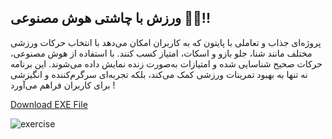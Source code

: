 
## ورزش با چاشتی هوش مصنوعی 💪😮!!

پروژه‌ای جذاب و تعاملی با پایتون که به کاربران امکان می‌دهد با انتخاب حرکات ورزشی مختلف مانند شنا، جلو بازو و اسکات، امتیاز کسب کنند. با استفاده از هوش مصنوعی، حرکات صحیح شناسایی شده و امتیازات به‌صورت زنده نمایش داده می‌شوند. این برنامه نه تنها به بهبود تمرینات ورزشی کمک می‌کند، بلکه تجربه‌ای سرگرم‌کننده و انگیزشی برای کاربران فراهم می‌آورد !

<a href="https://drive.google.com/file/d/1nd_LL-3s1UTWy6_7ESqrBNLvpETZe9ot/view?usp=drive_link">Download EXE File</a>

![exercise](https://github.com/EhsanNaderlou/profile_images/blob/master/exercise.gif) 
